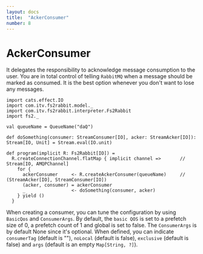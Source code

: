 ```yaml
---
layout: docs
title:  "AckerConsumer"
number: 8
---
```


# AckerConsumer

It delegates the responsibility to acknowledge message consumption to the user. You are in total control of telling `RabbitMQ` when a message should be marked as consumed. It is the best option whenever you don't want to lose any messages.

```tut:book
import cats.effect.IO
import com.itv.fs2rabbit.model._
import com.itv.fs2rabbit.interpreter.Fs2Rabbit
import fs2._

val queueName = QueueName("daQ")

def doSomething(consumer: StreamConsumer[IO], acker: StreamAcker[IO]): Stream[IO, Unit] = Stream.eval(IO.unit)

def program(implicit R: Fs2Rabbit[IO]) =
  R.createConnectionChannel.flatMap { implicit channel =>       // Stream[IO, AMQPChannel]
    for {
      ackerConsumer     <- R.createAckerConsumer(queueName)	    // (StreamAcker[IO], StreamConsumer[IO])
      (acker, consumer) = ackerConsumer
      _                 <- doSomething(consumer, acker)
    } yield ()
  }
```

When creating a consumer, you can tune the configuration by using `BasicQos` and `ConsumerArgs`. By default, the `basic QOS` is set to a prefetch size of 0, a prefetch count of 1 and global is set to false. The `ConsumerArgs` is by default None since it's optional. When defined, you can indicate `consumerTag` (default is ""), `noLocal` (default is false), `exclusive` (default is false) and `args` (default is an empty `Map[String, ?]`).
